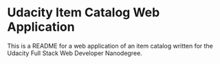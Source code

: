# Udacity Item Catalog Web Application

This is a README for a web application of an item catalog written for the
Udacity Full Stack Web Developer Nanodegree.

